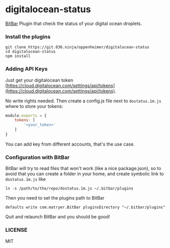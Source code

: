 # digitalocean-status
[BitBar](https://github.com/matryer/bitbar) Plugin that check the status of your digital ocean droplets.

### Install the plugins
```
git clone https://git.036.ninja/oppenheimer/digitalocean-status
cd digitalocean-status
npm install
```

### Adding API Keys
Just get your digitalocean token [https://cloud.digitalocean.com/settings/api/tokens](https://cloud.digitalocean.com/settings/api/tokens).

No write rights needed. Then create a config.js file next to `dostatus.1m.js` where to store your tokens:
```javascript
module.exports = {
    tokens: [
        '<your_token>'
    ]
}

```
You can add key from different accounts, that's the use case.

### Configuration with BitBar
BitBar will try to read files that won't work (like a nice package.json), so to avoid that you can create a folder in your home, and create symbolic link to `dostatus.1m.js` like
```
ln -s /path/to/the/repo/dostatus.1m.js ~/.bitbar/plugins
```

Then you need to set the plugins path to BitBar
```
defaults write com.matryer.BitBar pluginsDirectory "~/.bitbar/plugins"
```

Quit and relaunch BitBar and you should be good!

### LICENSE
MIT
